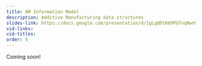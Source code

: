 ```yaml
---
title: AM Information Model
description: Additive Manufacturing data structures
slides-link: https://docs.google.com/presentation/d/1gLgQDtK69PGTvqRwn9LETbHu659OO8nmUyur00MQUM0/edit?usp=sharing
vid-links:
vid-titles:
order: 5
---
```


Coming soon!
